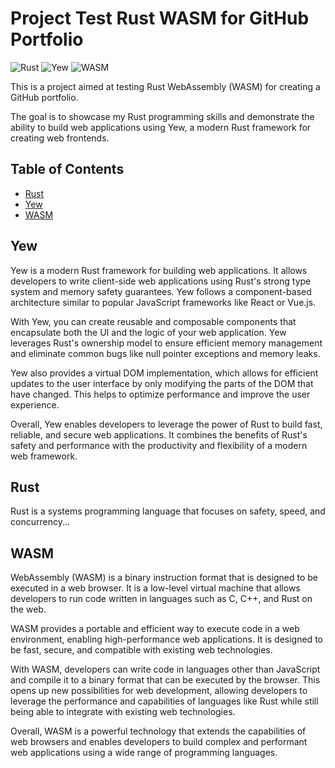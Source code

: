 # Project Test Rust WASM for GitHub Portfolio

![Rust](https://img.shields.io/badge/-Rust-black?logo=rust&style=flat-square&logoColor=orange)
![Yew](https://img.shields.io/badge/-Yew-black?logo=yew&style=flat-square&logoColor=blue)
![WASM](https://img.shields.io/badge/-WASM-black?logo=webassembly&style=flat-square&logoColor=4B32C3)

This is a project aimed at testing Rust WebAssembly (WASM) for creating a GitHub portfolio.

The goal is to showcase my Rust programming skills and demonstrate the ability to build web applications using Yew, a modern Rust framework for creating web frontends.

## Table of Contents

- [Rust](#rust)
- [Yew](#yew)
- [WASM](#wasm)

## Yew

Yew is a modern Rust framework for building web applications. It allows developers to write client-side web applications using Rust's strong type system and memory safety guarantees. Yew follows a component-based architecture similar to popular JavaScript frameworks like React or Vue.js.

With Yew, you can create reusable and composable components that encapsulate both the UI and the logic of your web application. Yew leverages Rust's ownership model to ensure efficient memory management and eliminate common bugs like null pointer exceptions and memory leaks.

Yew also provides a virtual DOM implementation, which allows for efficient updates to the user interface by only modifying the parts of the DOM that have changed. This helps to optimize performance and improve the user experience.

Overall, Yew enables developers to leverage the power of Rust to build fast, reliable, and secure web applications. It combines the benefits of Rust's safety and performance with the productivity and flexibility of a modern web framework.

## Rust

Rust is a systems programming language that focuses on safety, speed, and concurrency...

## WASM

WebAssembly (WASM) is a binary instruction format that is designed to be executed in a web browser. It is a low-level virtual machine that allows developers to run code written in languages such as C, C++, and Rust on the web.

WASM provides a portable and efficient way to execute code in a web environment, enabling high-performance web applications. It is designed to be fast, secure, and compatible with existing web technologies.

With WASM, developers can write code in languages other than JavaScript and compile it to a binary format that can be executed by the browser. This opens up new possibilities for web development, allowing developers to leverage the performance and capabilities of languages like Rust while still being able to integrate with existing web technologies.

Overall, WASM is a powerful technology that extends the capabilities of web browsers and enables developers to build complex and performant web applications using a wide range of programming languages.

